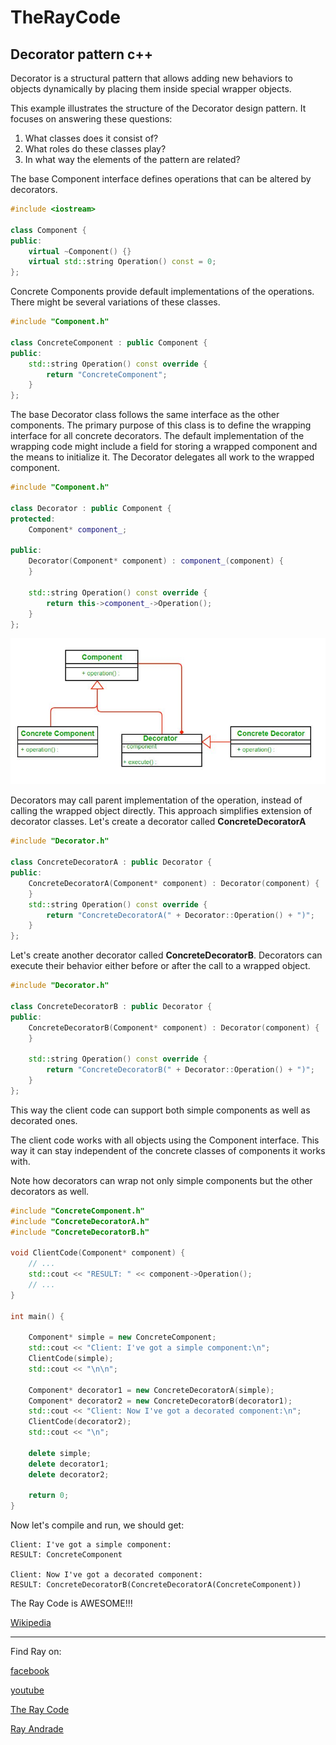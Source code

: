 # TheRayCode
## Decorator pattern c++

Decorator is a structural pattern that allows adding new behaviors to objects dynamically by placing them inside special wrapper objects.

This example illustrates the structure of the Decorator design pattern. It focuses on answering these questions:
<ol>
<li>What classes does it consist of?</li>
<li>What roles do these classes play?</li>
<li>In what way the elements of the pattern are related?</li>
</ol>

The base Component interface defines operations that can be altered by decorators.


```cpp
#include <iostream>

class Component {
public:
    virtual ~Component() {}
    virtual std::string Operation() const = 0;
};
```
Concrete Components provide default implementations of the operations. 
There might be several variations of these classes.

```cpp
#include "Component.h"

class ConcreteComponent : public Component {
public:
    std::string Operation() const override {
        return "ConcreteComponent";
    }
};
```

The base Decorator class follows the same interface as the other components.
The primary purpose of this class is to define the wrapping interface for all concrete decorators. 
The default implementation of the wrapping code might include a field for storing a wrapped component and the means to initialize it.
The Decorator delegates all work to the wrapped component.
```cpp
#include "Component.h"

class Decorator : public Component {
protected:
    Component* component_;

public:
    Decorator(Component* component) : component_(component) {
    }

    std::string Operation() const override {
        return this->component_->Operation();
    }
};
```
![Decorator](/UMLs/images/Decorator/Decorator-1.jpg)

Decorators may call parent implementation of the operation, instead of calling the wrapped object directly. 
This approach simplifies extension of decorator classes.
Let's create a decorator called **ConcreteDecoratorA**
```cpp
#include "Decorator.h"

class ConcreteDecoratorA : public Decorator {
public:
    ConcreteDecoratorA(Component* component) : Decorator(component) {
    }
    std::string Operation() const override {
        return "ConcreteDecoratorA(" + Decorator::Operation() + ")";
    }
};
```
Let's create another decorator called **ConcreteDecoratorB**.
Decorators can execute their behavior either before or after the call to a wrapped object.
```cpp
#include "Decorator.h"

class ConcreteDecoratorB : public Decorator {
public:
    ConcreteDecoratorB(Component* component) : Decorator(component) {
    }

    std::string Operation() const override {
        return "ConcreteDecoratorB(" + Decorator::Operation() + ")";
    }
};
```
This way the client code can support both simple components as well as decorated ones.

The client code works with all objects using the Component interface. 
This way it can stay independent of the concrete classes of components it works with.

Note how decorators can wrap not only simple components but the other decorators as well.
```cpp
#include "ConcreteComponent.h"
#include "ConcreteDecoratorA.h"
#include "ConcreteDecoratorB.h"

void ClientCode(Component* component) {
    // ...
    std::cout << "RESULT: " << component->Operation();
    // ...
}

int main() {

    Component* simple = new ConcreteComponent;
    std::cout << "Client: I've got a simple component:\n";
    ClientCode(simple);
    std::cout << "\n\n";
    
    Component* decorator1 = new ConcreteDecoratorA(simple);
    Component* decorator2 = new ConcreteDecoratorB(decorator1);
    std::cout << "Client: Now I've got a decorated component:\n";
    ClientCode(decorator2);
    std::cout << "\n";

    delete simple;
    delete decorator1;
    delete decorator2;

    return 0;
}
```
Now let's compile and run, we should get:
```run
Client: I've got a simple component:
RESULT: ConcreteComponent

Client: Now I've got a decorated component:
RESULT: ConcreteDecoratorB(ConcreteDecoratorA(ConcreteComponent))
```

The Ray Code is AWESOME!!!

[Wikipedia](https://en.wikipedia.org/wiki/Decorator_pattern)

----------------------------------------------------------------------------------------------------

Find Ray on:

[facebook](https://www.facebook.com/TheRayCode/)

[youtube](https://www.youtube.com/user/AndradeRay/)

[The Ray Code](https://www.RayAndrade.com)

[Ray Andrade](https://www.RayAndrade.org)
